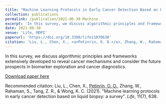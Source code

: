 ```yaml
---
title: "Machine Learning Protocols in Early Cancer Detection Based on Liquid Biopsy: A Survey"
collection: publications
permalink: /publication/2021-06-30-Machine
excerpt: 'In this survey, we discuss algorithmic principles and frameworks extensively developed to reveal cancer mechanisms and consider the future prospects in biomarker exploration and cancer diagnostics.'
date: 2021-06-30
venue: 'Life, MDPI'
paperurl: 'https://doi.org/10.3390/life11070638'
citation: 'Liu, L., Chen, X., <u>Petinrin, O. O.</u>, Zhang, W., Rahaman, S., Tang, Z. R., & Wong, K. C. (2021). &quot;Machine learning protocols in early cancer detection based on liquid biopsy: a survey&quot;. <i>Life</i>, 11(7), 638.'
---
```

In this survey, we discuss algorithmic principles and frameworks extensively developed to reveal cancer mechanisms and consider the future prospects in biomarker exploration and cancer diagnostics.

[Download paper here](http://olutomilayo.github.io/files/Paper12.pdf)

Recommended citation: Liu, L., Chen, X., <u>Petinrin, O. O.</u>, Zhang, W., Rahaman, S., Tang, Z. R., & Wong, K. C. (2021). "Machine learning protocols in early cancer detection based on liquid biopsy: a survey". <i>Life</i>, 11(7), 638.
